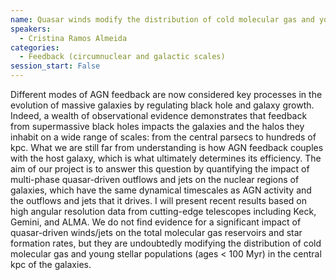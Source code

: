 ```yaml
---
name: Quasar winds modify the distribution of cold molecular gas and young stellar populations in the central kiloparsec of galaxies
speakers:
  - Cristina Ramos Almeida
categories:
  - Feedback (circumnuclear and galactic scales)
session_start: False
---
```


Different modes of AGN feedback are now considered key processes in the evolution of massive galaxies by regulating black hole and galaxy growth. Indeed, a wealth of observational evidence demonstrates that feedback from supermassive black holes impacts the galaxies and the halos they inhabit on a wide range of scales: from the central parsecs to hundreds of kpc. What we are still far from understanding is how AGN feedback couples with the host galaxy, which is what ultimately determines its efficiency. The aim of our project is to answer this question by quantifying the impact of multi-phase quasar-driven outflows and jets on the nuclear regions of galaxies, which have the same dynamical timescales as AGN activity and the outflows and jets that it drives. I will present recent results based on high angular resolution data from cutting-edge telescopes including Keck, Gemini, and ALMA. We do not find evidence for a significant impact of quasar-driven winds/jets on the total molecular gas reservoirs and star formation rates, but they are undoubtedly modifying the distribution of cold molecular gas and young stellar populations (ages < 100 Myr) in the central kpc of the galaxies.